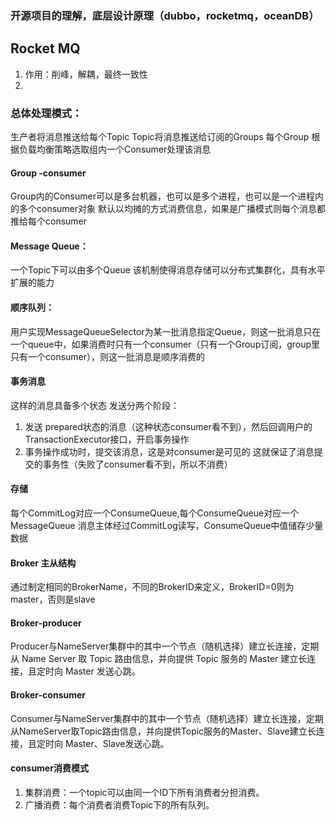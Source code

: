 
### 开源项目的理解，底层设计原理（dubbo，rocketmq，oceanDB）

## Rocket MQ
1. 作用：削峰，解耦，最终一致性
2. 

### 总体处理模式：
生产者将消息推送给每个Topic
Topic将消息推送给订阅的Groups
每个Group 根据负载均衡策略选取组内一个Consumer处理该消息

#### Group -consumer
Group内的Consumer可以是多台机器，也可以是多个进程，也可以是一个进程内的多个consumer对象
默认以均摊的方式消费信息，如果是广播模式则每个消息都推给每个consumer

#### Message Queue：
一个Topic下可以由多个Queue
该机制使得消息存储可以分布式集群化，具有水平扩展的能力

#### 顺序队列：
用户实现MessageQueueSelector为某一批消息指定Queue，则这一批消息只在一个queue中，如果消费时只有一个consumer（只有一个Group订阅，group里只有一个consumer），则这一批消息是顺序消费的

#### 事务消息
这样的消息具备多个状态
发送分两个阶段：
1. 发送 prepared状态的消息（这种状态consumer看不到），然后回调用户的TransactionExecutor接口，开启事务操作
2. 事务操作成功时，提交该消息，这是对consumer是可见的
这就保证了消息提交的事务性（失败了consumer看不到，所以不消费）

#### 存储
每个CommitLog对应一个ConsumeQueue,每个ConsumeQueue对应一个MessageQueue
消息主体经过CommitLog读写，ConsumeQueue中值储存少量数据

#### Broker 主从结构
通过制定相同的BrokerName，不同的BrokerID来定义，BrokerID=0则为master，否则是slave

#### Broker-producer
Producer与NameServer集群中的其中一个节点（随机选择）建立长连接，定期从 Name Server 取 Topic 路由信息，并向提供 Topic 服务的 Master 建立长连接，且定时向 Master 发送心跳。

#### Broker-consumer
Consumer与NameServer集群中的其中一个节点（随机选择）建立长连接，定期从NameServer取Topic路由信息，并向提供Topic服务的Master、Slave建立长连接，且定时向 Master、Slave发送心跳。

#### consumer消费模式
1. 集群消费：一个topic可以由同一个ID下所有消费者分担消费。
2. 广播消费：每个消费者消费Topic下的所有队列。